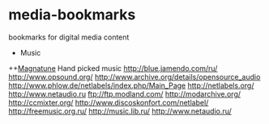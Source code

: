 media-bookmarks
===============

bookmarks for digital media content
+ Music

++[Magnatune](http://magnatune.com/) Hand picked music
http://blue.jamendo.com/ru/
http://www.opsound.org/
http://www.archive.org/details/opensource_audio
http://www.phlow.de/netlabels/index.php/Main_Page
http://netlabels.org/
http://www.netaudio.ru
ftp://ftp.modland.com/
http://modarchive.org/
http://ccmixter.org/
http://www.discoskonfort.com/netlabel/
http://freemusic.org.ru/
http://music.lib.ru/
http://www.netaudio.ru/
